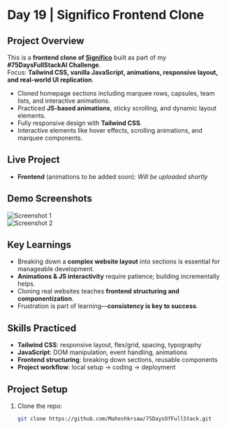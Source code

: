 # Day 19 | Significo Frontend Clone

## Project Overview
This is a **frontend clone of [Significo](https://www.significo.com/)** built as part of my **#75DaysFullStackAI Challenge**.  
Focus: **Tailwind CSS, vanilla JavaScript, animations, responsive layout, and real-world UI replication**.  

- Cloned homepage sections including marquee rows, capsules, team lists, and interactive animations.
- Practiced **JS-based animations**, sticky scrolling, and dynamic layout elements.
- Fully responsive design with **Tailwind CSS**.
- Interactive elements like hover effects, scrolling animations, and marquee components.

## Live Project
- **Frontend** (animations to be added soon): *Will be uploaded shortly*  

## Demo Screenshots
![Screenshot 1](link-to-screenshot)  
![Screenshot 2](link-to-screenshot)  

## Key Learnings
- Breaking down a **complex website layout** into sections is essential for manageable development.
- **Animations & JS interactivity** require patience; building incrementally helps.
- Cloning real websites teaches **frontend structuring and componentization**.
- Frustration is part of learning—**consistency is key to success**.

## Skills Practiced
- **Tailwind CSS**: responsive layout, flex/grid, spacing, typography  
- **JavaScript**: DOM manipulation, event handling, animations  
- **Frontend structuring**: breaking down sections, reusable components  
- **Project workflow**: local setup → coding → deployment

## Project Setup
1. Clone the repo:
   ```bash
   git clone https://github.com/Maheshkrsaw/75DaysOfFullStack.git
